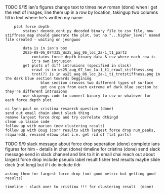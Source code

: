 TODO 9/15
    ian's figures
        change text to times new roman (done)
        when i get the rest of images, line them up in a row by location, takingup two columns
        fill in text where he's written my name

        plot force depth
            status: decode_cont.py decoded binary file to csv file, now stiffness_map should generate the plot, but no "...higher_level" named file created - waiting on jeongwoo
            
            data is in ian's box
            2025-08-06_074335_Ws25_aug_06_loc_2a-1_t1_part2
                contains force depth binary data & csv where each row is 
                it's own intrusion
            get plots of diff intrusions (specified in slack)
                crawl is in ws25_aug_07_loc_1a-1_t1_crawl_stiffness.svg
                trot(?) is in ws25_aug_06_loc_2a-1_t1_trotstiffness.png in the dark blue section towards beggining
                    blue section crosses two different types of surface
                    get one pen from each extreme of dark blue section bc they're different intrusions
            use shipengs code to convert binary to csv or whatever for each force depth plot

    cc lynn paul on cristina resaerch question (done)
    send out email chain about slack thing
    remove largest force drop and try correlate dthingd
    clean up lassie code
    follow up with marion (new clustering result)
    follow up with Doug (corr results with largest force drop num_peaks, rsquaredd, revised elbow plot i.e. get rid of flat parts)



TODO 9/9
    slack message about force drop seperation (done)
    complete ians figures for him - details in chat (done)
    timeline for cristina (done)
        send slack message
    send in slack channel and link to it in email chai
    reach out about largest force drop
    include pseudo label result
    fisher test results
    maybe slide deck (not long) but if i do include tldr 

    asking them for largest force drop (not good metric but getting good results)

    timeline - slack over to cristina !!! for clustering result  (done)